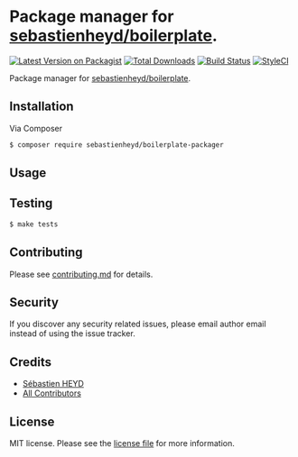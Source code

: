 # Package manager for [sebastienheyd/boilerplate](https://github.com/sebastienheyd/boilerplate).

[![Latest Version on Packagist][ico-version]][link-packagist]
[![Total Downloads][ico-downloads]][link-downloads]
[![Build Status][ico-travis]][link-travis]
[![StyleCI][ico-styleci]][link-styleci]

Package manager for [sebastienheyd/boilerplate](https://github.com/sebastienheyd/boilerplate).

## Installation

Via Composer

``` bash
$ composer require sebastienheyd/boilerplate-packager
```

## Usage



## Testing

``` bash
$ make tests
```

## Contributing

Please see [contributing.md](contributing.md) for details.

## Security

If you discover any security related issues, please email author email instead of using the issue tracker.

## Credits

- [Sébastien HEYD][link-author]
- [All Contributors][link-contributors]

## License

MIT license. Please see the [license file](license.md) for more information.

[ico-version]: https://img.shields.io/packagist/v/sebastienheyd/boilerplate-packager.svg?style=flat-square
[ico-downloads]: https://img.shields.io/packagist/dt/sebastienheyd/boilerplate-packager.svg?style=flat-square
[ico-travis]: https://img.shields.io/travis/sebastienheyd/boilerplate-packager/master.svg?style=flat-square
[ico-styleci]: https://styleci.io/repos/12345678/shield

[link-packagist]: https://packagist.org/packages/sebastienheyd/boilerplate-packager
[link-downloads]: https://packagist.org/packages/sebastienheyd/boilerplate-packager
[link-travis]: https://travis-ci.org/sebastienheyd/boilerplate-packager
[link-styleci]: https://styleci.io/repos/12345678
[link-author]: https://github.com/sebastienheyd
[link-contributors]: ../../contributors
